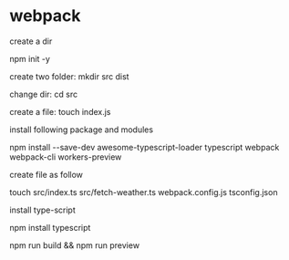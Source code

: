 # webpack
create a dir


npm init -y

create two folder: 
mkdir src dist

change dir:
cd src

create a file: 
touch index.js

install following package and modules

npm install --save-dev   awesome-typescript-loader   typescript   webpack   webpack-cli   workers-preview

create file as follow

touch src/index.ts src/fetch-weather.ts webpack.config.js tsconfig.json

install type-script

npm install typescript

npm run build && npm run preview 
